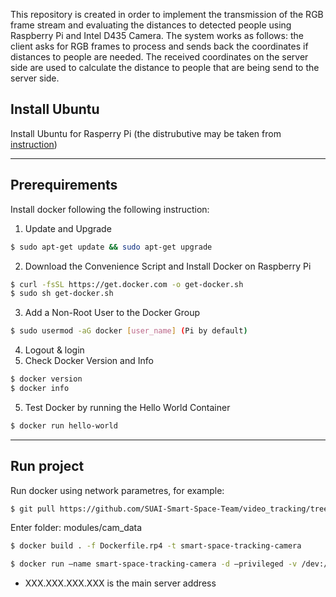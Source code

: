 This repository is created in order to implement the transmission of the RGB frame stream and evaluating the distances to detected people using Raspberry Pi and Intel D435 Camera. The system works as follows: the client asks for RGB frames to process and sends back the coordinates if distances to people are needed. The received coordinates on the server side are used to calculate the distance to people that are being send to the server side.

## Install Ubuntu
Install Ubuntu for Rasperry Pi (the distrubutive may be taken from [instruction](https://ubuntu.com/download/raspberry-pi))


----

## Prerequirements
Install docker following the following instruction:
1. Update and Upgrade 
```bash
$ sudo apt-get update && sudo apt-get upgrade
```
2. Download the Convenience Script and Install Docker on Raspberry Pi
```bash
$ curl -fsSL https://get.docker.com -o get-docker.sh
$ sudo sh get-docker.sh
```
3. Add a Non-Root User to the Docker Group
```bash
$ sudo usermod -aG docker [user_name] (Pi by default)
```
4. Logout & login
5. Check Docker Version and Info
```bash
$ docker version
$ docker info
```
5. Test Docker by running the Hello World Container
```bash
$ docker run hello-world
```
----

## Run project 
Run docker using network parametres, for example:
```bash
$ git pull https://github.com/SUAI-Smart-Space-Team/video_tracking/tree/upgrade/modules/cam_data
```
Enter folder: modules/cam_data
```bash
$ docker build . -f Dockerfile.rp4 -t smart-space-tracking-camera
```
```bash
$ docker run —name smart-space-tracking-camera -d —privileged -v /dev:/dev -e SMART_SPACE_TRACKING_REDIS_PORT_6379_TCP_ADDR="XXX.XXX.XXX.XXX" smart-space-tracking-camera
```
- XXX.XXX.XXX.XXX is the main server address
